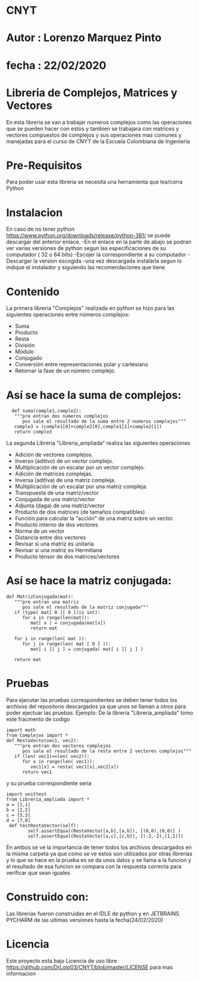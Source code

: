 # CNYT
# Autor : Lorenzo Marquez Pinto
# fecha : 22/02/2020
# Libreria de Complejos, Matrices y Vectores
En esta libreria se van a trabajar numeros complejos como las operaciones que se pueden hacer con estos y tambien se trabajara con matrices y vectores compuestos de complejos y sus operaciones mas comunes y manejadas para el curso de CNYT de la Escuela Colombiana de Ingenieria
# Pre-Requisitos
Para poder usar esta libreria se necesita una herramienta que lea/corra Python  
# Instalacion
 En caso de no tener python https://www.python.org/downloads/release/python-381/ se puede descargar del anterior enlace.
 -En el enlace en la parte de abajo se podran ver varias versiones de python segun las especificaciones de su computador ( 32 o 64 bits)
 -Escojer la correspondiente a su computador
 -Descargar la version escogida
 -una vez descargada instalarla segun lo indique el instalador y siguiendo las recomendaciones que tiene
# Contenido 
La primera libreria "Complejos" realizada en python se hizo para las siguientes operaciones entre números complejos:
- Suma
- Producto
- Resta
- División
- Módulo
- Conjugado
- Conversión entre representaciones polar y cartesiano
- Retornar la fase de un número complejo.
#    Así se hace la suma de complejos:
~~~ 
  def suma(comple1,comple2):
   """pre entran dos numeros complejos
      pos sale el resultado de la suma entre 2 numeros complejos"""
   comple3 = (comple1[0]+comple2[0],comple1[1]+comple2[1])
   return comple3 
~~~
La segunda Libreria "Libreria_ampliada" realiza las siguientes operaciones 
- Adición de vectores complejos.
- Inverso (aditivo) de un vector complejo.
- Multiplicación de un escalar por un vector complejo.
- Adición de matrices complejas.
- Inversa (aditiva) de una matriz compleja.
- Multiplicación de un escalar por una matriz compleja.
- Transpuesta de una matriz/vector
- Conjugada de una matriz/vector
- Adjunta (daga) de una matriz/vector
- Producto de dos matrices (de tamaños compatibles)
- Función para calcular la "acción" de una matriz sobre un vector.
- Producto interno de dos vectores
- Norma de un vector
- Distancia entre dos vectores
- Revisar si una matriz es unitaria
- Revisar si una matriz es Hermitiana
- Producto tensor de dos matrices/vectores
#   Así se hace la matriz conjugada:
~~~ 
def MatrizConjugada(mat):
   """pre entran una matriz 
      pos sale el resultado de la matriz conjugada"""
   if (type( mat[ 0 ][ 0 ])is int):
      for x in range(len(mat)):
         mat[ x ] = conjugada(mat[x])
         return mat

   for i in range(len( mat )):
      for j in range(len( mat [ 0 ] )):
         mat[ i ][ j ] = conjugada( mat[ i ][ j ] )

   return mat
~~~ 
#    Pruebas
Para ejecutar las pruebas correspondientes se deben tener todos los archivos del repositorio descargados ya que unos se llaman a otros para poder ejectuar las pruebas.
Ejemplo:
De la libreria "Libreria_ampliada" tomo este fracmento de codigo 
~~~ 
import math
from Complejos import *
def RestaVecto(vec1, vec2):
   """pre entran dos vectores complejos
      pos sale el resultado de la resta entre 2 vectores complejos"""
   if (len( vec1)==len( vec2)):
      for x in range(len( vec1)):
         vec1[x] = resta( vec1[x],vec2[x])
      return vec1
~~~ 
y su prueba correspondiente seria
~~~ 
import unittest
from Libreria_ampliada import *
a = [1,1]
b = [2,2]
c = [3,3]
d = [7,8]
 def testRestaVector(self):
        self.assertEqual(RestaVecto([a,b],[a,b]), [(0,0),(0,0)] )
        self.assertEqual(RestaVecto([a,c],[c,b]), [(-2,-2),(1,1)])
~~~ 
En ambos se ve la importancia de tener todos los archivos descargados en la misma carpeta ya que como se ve estos son utilizados por otras librerias y lo que se hace en la prueba es se da unos datos y se llama a la funcion y el resultado de esa funcion se compara con la respuesta correcta para verificar que sean iguales 

# Construido con:
Las librerias fueron construidas en el IDLE de python y en JETBRAINS PYCHARM de las ultimas versiones hasta la fecha(24/02/2020)
# Licencia
Este proyecto esta bajo Licencia de uso libre https://github.com/DrLolo03/CNYT/blob/master/LICENSE para mas informacion

